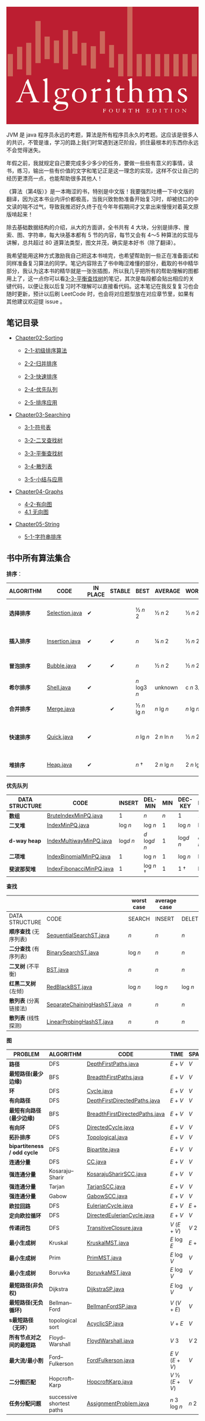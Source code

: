 ![cover](assets/cover.png)

JVM 是 java 程序员永远的考题，算法是所有程序员永久的考题。这应该是很多人的共识，不管是谁，学习的路上我们时常遇到迷茫阶段，抓住最根本的东西你永远不会觉得迷失。

年假之前，我就规定自己要完成多少多少的任务，要做一些些有意义的事情，读书，练习，输出一些有价值的文字和笔记正是这一理念的实现，这样不仅让自己的经历更漂亮一点，也能帮助很多其他人！

《算法（第4版）》是一本晦涩的书，特别是中文版！我要强烈吐槽一下中文版的翻译，因为这本书业内评价都极高，当我兴致勃勃准备开始复习时，却被绕口的中文读的喘不过气，导致我推迟好久终于在今年年假期间才又拿出来慢慢对着英文原版啃起来！

除去基础数据结构的介绍，从大的方面讲，全书共有 4 大块，分别是排序、搜索、图、字符串，每大块基本都有 5 节的内容，每节又会有 4～5 种算法的实现与讲解，总共超过 80 道算法类型，图文并茂，确实是本好书（除了翻译）。

我希望能用这种方式激励我自己把这本书啃完，也希望帮助到一些正在准备面试和同样准备复习算法的同学。笔记内容除去了书中晦涩难懂的部分，截取的书中精华部分，我认为这本书的精华就是一张张插图，所以我几乎把所有的帮助理解的图都用上了，这一点你可以看[3-3-平衡查找树](https://github.com/MeandNi/Algorithms4-Common/blob/master/Chapter03-Searching/3-3-%E5%B9%B3%E8%A1%A1%E6%9F%A5%E6%89%BE%E6%A0%91.md)的笔记，其次是每段都会贴出相应的关键代码，以便让我以后复习时不理解可以直接看代码。这本笔记在我反复复习也会随时更新，预计以后刷 LeetCode 时，也会将对应题型放在对应章节里，如果有其他建议欢迎提 issue 。



## 笔记目录

- [Chapter02-Sorting](./Chapter02-Sorting)

  - [2-1-初级排序算法](https://github.com/MeandNi/Algorithms4-Common/blob/master/Chapter02-Sorting%20/2-1-%E5%88%9D%E7%BA%A7%E6%8E%92%E5%BA%8F%E7%AE%97%E6%B3%95.md)

  - [2-2-归并排序](https://github.com/MeandNi/Algorithms4-Common/blob/master/Chapter02-Sorting%20/2-2-%E5%BD%92%E5%B9%B6%E6%8E%92%E5%BA%8F.md)

  - [2-3-快速排序](https://github.com/MeandNi/Algorithms4-Common/blob/master/Chapter02-Sorting%20/2-3-%E5%BF%AB%E9%80%9F%E6%8E%92%E5%BA%8F.md)

  - [2-4-优先队列](https://github.com/MeandNi/Algorithms4-Common/blob/master/Chapter02-Sorting%20/2-4-%E4%BC%98%E5%85%88%E9%98%9F%E5%88%97.md)

  - [2-5-排序应用](https://github.com/MeandNi/Algorithms4-Common/blob/master/Chapter02-Sorting%20/2-5-%E6%8E%92%E5%BA%8F%E5%BA%94%E7%94%A8.md)
- [Chapter03-Searching](https://github.com/MeandNi/Algorithms4-Common/tree/master/Chapter03-Searching)

  - [3-1-符号表](https://github.com/MeandNi/Algorithms4-Common/blob/master/Chapter03-Searching/3-1-%E7%AC%A6%E5%8F%B7%E8%A1%A8.md)

  - [3-2-二叉查找树](https://github.com/MeandNi/Algorithms4-Common/blob/master/Chapter03-Searching/3-2-%E4%BA%8C%E5%8F%89%E6%9F%A5%E6%89%BE%E6%A0%91.md)
  - [3-3-平衡查找树](https://github.com/MeandNi/Algorithms4-Common/blob/master/Chapter03-Searching/3-3-%E5%B9%B3%E8%A1%A1%E6%9F%A5%E6%89%BE%E6%A0%91.md)
  - [3-4-散列表](https://github.com/MeandNi/Algorithms4-Common/blob/master/Chapter03-Searching/3-4-%E6%95%A3%E5%88%97%E8%A1%A8.md)
  - [3-5-小结与应用](https://github.com/MeandNi/Algorithms4-Common/blob/master/Chapter03-Searching/3-5-%E5%B0%8F%E7%BB%93%E4%B8%8E%E5%BA%94%E7%94%A8.md)
- [Chapter04-Graphs](https://github.com/MeandNi/Algorithms4-Common/tree/master/Chapter04-Graphs)
  - [4-2-有向图](https://github.com/MeandNi/Algorithms4-Common/blob/master/Chapter04-Graphs/4-2-%E6%9C%89%E5%90%91%E5%9B%BE.md)
  - [4.1 无向图](https://github.com/MeandNi/Algorithms4-Common/blob/master/Chapter04-Graphs/4.1%20%E6%97%A0%E5%90%91%E5%9B%BE.md)
- [Chapter05-String](https://github.com/MeandNi/Algorithms4-Common/tree/master/Chapter05-String)
  - [5-1-字符串排序](https://github.com/MeandNi/Algorithms4-Common/blob/master/Chapter05-String/5-1-%E5%AD%97%E7%AC%A6%E4%B8%B2%E6%8E%92%E5%BA%8F.md)




## 书中所有算法集合

**排序**：

| ALGORITHM    | CODE                                                         | IN PLACE | STABLE | BEST         | AVERAGE      | WORST        | REMARKS                                                  |
| ------------ | ------------------------------------------------------------ | -------- | ------ | ------------ | ------------ | ------------ | -------------------------------------------------------- |
| **选择排序** | [Selection.java](https://algs4.cs.princeton.edu/21elementary/Selection.java.html) | ✔        |        | ½ *n* 2      | ½ *n* 2      | ½ *n* 2      | *n* exchanges; quadratic in best case                    |
| **插入排序** | [Insertion.java](https://algs4.cs.princeton.edu/21elementary/Insertion.java.html) | ✔        | ✔      | *n*          | ¼ *n* 2      | ½ *n* 2      | use for small or partially-sorted arrays                 |
| **冒泡排序** | [Bubble.java](https://algs4.cs.princeton.edu/21elementary/Bubble.java.html) | ✔        | ✔      | *n*          | ½ *n* 2      | ½ *n* 2      | rarely useful; use insertion sort instead                |
| **希尔排序** | [Shell.java](https://algs4.cs.princeton.edu/21elementary/Shell.java.html) | ✔        |        | *n* log3 *n* | unknown      | c *n* 3/2    | tight code; subquadratic                                 |
| **合并排序** | [Merge.java](https://algs4.cs.princeton.edu/22mergesort/Merge.java.html) |          | ✔      | ½ *n* lg *n* | *n* lg *n*   | *n* lg *n*   | *n* log *n* guarantee; stable                            |
| **快速排序** | [Quick.java](https://algs4.cs.princeton.edu/23quicksort/Quick.java.html) | ✔        |        | *n* lg *n*   | 2 *n* ln *n* | ½ *n* 2      | *n* log *n* probabilistic guarantee; fastest in practice |
| **堆排序**   | [Heap.java](https://algs4.cs.princeton.edu/24pq/Heap.java.html) | ✔        |        | *n* †        | 2 *n* lg *n* | 2 *n* lg *n* | *n* log *n* guarantee; in place                          |

**优先队列**

| DATA STRUCTURE | CODE                                                         | INSERT     | DEL-MIN        | MIN  | DEC-KEY    | DELETE         | MERGE   |
| -------------- | ------------------------------------------------------------ | ---------- | -------------- | ---- | ---------- | -------------- | ------- |
| **数组**       | [BruteIndexMinPQ.java](https://algs4.cs.princeton.edu/24pq/BruteIndexMinPQ.java.html) | 1          | *n*            | *n*  | 1          | 1              | *n*     |
| **二叉堆**     | [IndexMinPQ.java](https://algs4.cs.princeton.edu/24pq/IndexMinPQ.java.html) | log *n*    | log *n*        | 1    | log *n*    | log *n*        | *n*     |
| **d-way heap** | [IndexMultiwayMinPQ.java](https://algs4.cs.princeton.edu/99misc/IndexMultiwayMinPQ.java.html) | log*d* *n* | *d* log*d* *n* | 1    | log*d* *n* | *d* log*d* *n* | *n*     |
| **二项堆**     | [IndexBinomialMinPQ.java](https://algs4.cs.princeton.edu/99misc/IndexBinomialMinPQ.java.html) | 1          | log *n*        | 1    | log *n*    | log *n*        | log *n* |
| **斐波那契堆** | [IndexFibonacciMinPQ.java](https://algs4.cs.princeton.edu/99misc/IndexFibonacciMinPQ.java.html) | 1          | log *n* †      | 1    | 1 †        | log *n* †      | log *n* |

**查找**

|                         |                                                              | worst case | average case |         |         |         |           |
| ----------------------- | ------------------------------------------------------------ | ---------- | ------------ | ------- | ------- | ------- | --------- |
| DATA STRUCTURE          | CODE                                                         | SEARCH     | INSERT       | DELETE  | SEARCH  | INSERT  | DELETE    |
| **顺序查找** (无序列表) | [SequentialSearchST.java](https://algs4.cs.princeton.edu/31elementary/SequentialSearchST.java.html) | *n*        | *n*          | *n*     | *n*     | *n*     | *n*       |
| **二分查找** (有序列表) | [BinarySearchST.java](https://algs4.cs.princeton.edu/31elementary/BinarySearchST.java.html) | log *n*    | *n*          | *n*     | log *n* | *n*     | *n*       |
| **二叉树** (不平衡)     | [BST.java](https://algs4.cs.princeton.edu/32bst/BST.java.html) | *n*        | *n*          | *n*     | log *n* | log *n* | sqrt(*n*) |
| **红黑二叉树** (左倾)   | [RedBlackBST.java](https://algs4.cs.princeton.edu/33balanced/RedBlackBST.java.html) | log *n*    | log *n*      | log *n* | log *n* | log *n* | log *n*   |
| **散列表** (分离链接法) | [SeparateChainingHashST.java](https://algs4.cs.princeton.edu/34hash/SeparateChainingHashST.java.html) | *n*        | *n*          | *n*     | 1 †     | 1 †     | 1 †       |
| **散列表** (线性探测)   | [LinearProbingHashST.java](https://algs4.cs.princeton.edu/34hash/LinearProbingHashST.java.html) | *n*        | *n*          | *n*     | 1 †     | 1 †     | 1 †       |

**图**

| PROBLEM                       | ALGORITHM                 | CODE                                                         | TIME                | SPACE     |
| ----------------------------- | ------------------------- | ------------------------------------------------------------ | ------------------- | --------- |
| **路径**                      | DFS                       | [DepthFirstPaths.java](https://algs4.cs.princeton.edu/41graph/DepthFirstPaths.java.html) | *E* + *V*           | *V*       |
| **最短路径(最少边缘)**        | BFS                       | [BreadthFirstPaths.java](https://algs4.cs.princeton.edu/41graph/BreadthFirstPaths.java.html) | *E* + *V*           | *V*       |
| **环**                        | DFS                       | [Cycle.java](https://algs4.cs.princeton.edu/41graph/Cycle.java.html) | *E* + *V*           | *V*       |
| **有向路径**                  | DFS                       | [DepthFirstDirectedPaths.java](https://algs4.cs.princeton.edu/42digraph/DepthFirstDirectedPaths.java.html) | *E* + *V*           | *V*       |
| **最短有向路径 (最少边缘)**   | BFS                       | [BreadthFirstDirectedPaths.java](https://algs4.cs.princeton.edu/42digraph/BreadthFirstDirectedPaths.java.html) | *E* + *V*           | *V*       |
| **有向环**                    | DFS                       | [DirectedCycle.java](https://algs4.cs.princeton.edu/42digraph/DirectedCycle.java.html) | *E* + *V*           | *V*       |
| **拓扑排序**                  | DFS                       | [Topological.java](https://algs4.cs.princeton.edu/42digraph/Topological.java.html) | *E* + *V*           | *V*       |
| **bipartiteness / odd cycle** | DFS                       | [Bipartite.java](https://algs4.cs.princeton.edu/41graph/Bipartite.java.html) | *E* + *V*           | *V*       |
| **连通分量**                  | DFS                       | [CC.java](https://algs4.cs.princeton.edu/41graph/CC.java.html) | *E* + *V*           | *V*       |
| **强连通分量**                | Kosaraju–Sharir           | [KosarajuSharirSCC.java](https://algs4.cs.princeton.edu/42digraph/KosarajuSharirSCC.java.html) | *E* + *V*           | *V*       |
| **强连通分量**                | Tarjan                    | [TarjanSCC.java](https://algs4.cs.princeton.edu/42digraph/TarjanSCC.java.html) | *E* + *V*           | *V*       |
| **强连通分量**                | Gabow                     | [GabowSCC.java](https://algs4.cs.princeton.edu/42digraph/GabowSCC.java.html) | *E* + *V*           | *V*       |
| **欧拉回路**                  | DFS                       | [EulerianCycle.java](https://algs4.cs.princeton.edu/41graph/EulerianCycle.java.html) | *E* + *V*           | *E* + *V* |
| **定向欧拉循环**              | DFS                       | [DirectedEulerianCycle.java](https://algs4.cs.princeton.edu/42digraph/DirectedEulerianCycle.java.html) | *E* + *V*           | *V*       |
| **传递闭包**                  | DFS                       | [TransitiveClosure.java](https://algs4.cs.princeton.edu/42digraph/TransitiveClosure.java.html) | *V* (*E* + *V*)     | *V* 2     |
| **最小生成树**                | Kruskal                   | [KruskalMST.java](https://algs4.cs.princeton.edu/43mst/KruskalMST.java.html) | *E* log *E*         | *E* + *V* |
| **最小生成树**                | Prim                      | [PrimMST.java](https://algs4.cs.princeton.edu/43mst/PrimMST.java.html) | *E* log *V*         | *V*       |
| **最小生成树**                | Boruvka                   | [BoruvkaMST.java](https://algs4.cs.princeton.edu/43mst/BoruvkaMST.java.html) | *E* log *V*         | *V*       |
| **最短路径(非负权)**          | Dijkstra                  | [DijkstraSP.java](https://algs4.cs.princeton.edu/44sp/DijkstraSP.java.html) | *E* log *V*         | *V*       |
| **最短路径(无负循环)**        | Bellman–Ford              | [BellmanFordSP.java](https://algs4.cs.princeton.edu/44sp/BellmanFordSP.java.html) | *V* (*V* + *E*)     | *V*       |
| **s最短路径（无环）**         | topological sort          | [AcyclicSP.java](https://algs4.cs.princeton.edu/44sp/AcyclicSP.java.html) | *V* + *E*           | *V*       |
| **所有节点对之间的最短路**    | Floyd–Warshall            | [FloydWarshall.java](https://algs4.cs.princeton.edu/44sp/FloydWarshall.java.html) | *V* 3               | *V* 2     |
| **最大流/最小割**             | Ford–Fulkerson            | [FordFulkerson.java](https://algs4.cs.princeton.edu/64maxflow/FordFulkerson.java.html) | *E* *V* (*E* + *V*) | *V*       |
| **二分图匹配**                | Hopcroft–Karp             | [HopcroftKarp.java](https://algs4.cs.princeton.edu/65reductions/HopcroftKarp.java.html) | *V* ½ (*E* + *V*)   | *V*       |
| **任务分配问题**              | successive shortest paths | [AssignmentProblem.java](https://algs4.cs.princeton.edu/65reductions/AssignmentProblem.java.html) | *n* 3 log *n*       | *n* 2     |